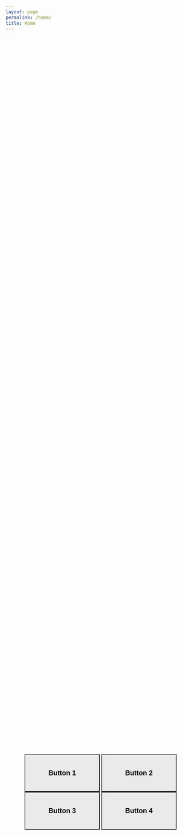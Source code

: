 ```yaml
---
layout: page
permalink: /home/
title: Home
---
```


<div style="display: flex; justify-content: center; align-items: center; height: 100vh;">
  <div class="window-container">
    <div class="grid-row">
      <button class="window-button" style="width: 200px; height: 100px; background-color: #eaeaea; font-size: 18px; font-weight: bold;">Button 1</button>
      <button class="window-button" style="width: 200px; height: 100px; background-color: #eaeaea; font-size: 18px; font-weight: bold;">Button 2</button>
    </div>
    <div class="grid-row">
      <button class="window-button" style="width: 200px; height: 100px; background-color: #eaeaea; font-size: 18px; font-weight: bold;">Button 3</button>
      <button class="window-button" style="width: 200px; height: 100px; background-color: #eaeaea; font-size: 18px; font-weight: bold;">Button 4</button>
    </div>
  </div>
</div>


